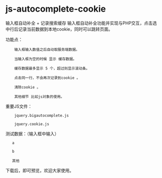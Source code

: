 # js-autocomplete-cookie
输入框自动补全 + 记录搜索缓存
输入框自动补全功能并实现与PHP交互，点击选中行后记录当前数据到本地cookie，同时可以跳转页面。

功能点：

        输入框输入数值之后自动取服务端数据。

        当输入框为空的时候 显示 缓存数据。

        缓存数据最多显示 5 个，超过则显示滚动条。

        点击同一行，不会再次记录到cookie 。

        清除cookie 。 

        其他细节 比如js对象的使用。

重要JS文件：

        jquery.bigautocomplete.js

        jquery.cookie.js

测试数据：（输入框中输入）

       a

       b

       其他

下载后，即可预览，欢迎大家使用。


